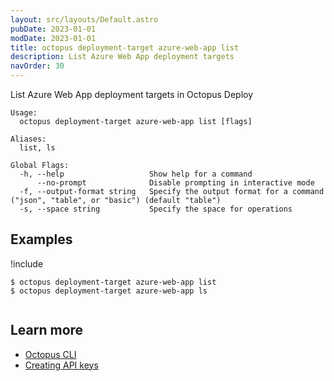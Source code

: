 ```yaml
---
layout: src/layouts/Default.astro
pubDate: 2023-01-01
modDate: 2023-01-01
title: octopus deployment-target azure-web-app list
description: List Azure Web App deployment targets
navOrder: 30
---
```


List Azure Web App deployment targets in Octopus Deploy


```
Usage:
  octopus deployment-target azure-web-app list [flags]

Aliases:
  list, ls

Global Flags:
  -h, --help                   Show help for a command
      --no-prompt              Disable prompting in interactive mode
  -f, --output-format string   Specify the output format for a command ("json", "table", or "basic") (default "table")
  -s, --space string           Specify the space for operations

```

## Examples

!include <samples-instance>


```
$ octopus deployment-target azure-web-app list
$ octopus deployment-target azure-web-app ls


```

## Learn more

- [Octopus CLI](/docs/octopus-rest-api/cli/)
- [Creating API keys](/docs/octopus-rest-api/how-to-create-an-api-key/)